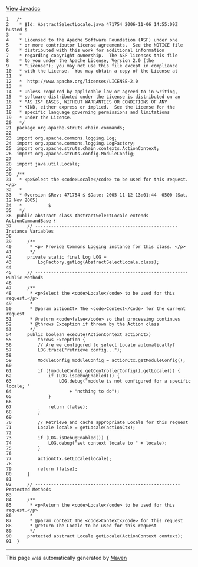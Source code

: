 [View Javadoc](../../../../../../apidocs/org/apache/struts/chain/commands/AbstractSelectLocale.html.md)


    1   /*
    2    * $Id: AbstractSelectLocale.java 471754 2006-11-06 14:55:09Z husted $
    3    *
    4    * Licensed to the Apache Software Foundation (ASF) under one
    5    * or more contributor license agreements.  See the NOTICE file
    6    * distributed with this work for additional information
    7    * regarding copyright ownership.  The ASF licenses this file
    8    * to you under the Apache License, Version 2.0 (the
    9    * "License"); you may not use this file except in compliance
    10   * with the License.  You may obtain a copy of the License at
    11   *
    12   *  http://www.apache.org/licenses/LICENSE-2.0
    13   *
    14   * Unless required by applicable law or agreed to in writing,
    15   * software distributed under the License is distributed on an
    16   * "AS IS" BASIS, WITHOUT WARRANTIES OR CONDITIONS OF ANY
    17   * KIND, either express or implied.  See the License for the
    18   * specific language governing permissions and limitations
    19   * under the License.
    20   */
    21  package org.apache.struts.chain.commands;
    22  
    23  import org.apache.commons.logging.Log;
    24  import org.apache.commons.logging.LogFactory;
    25  import org.apache.struts.chain.contexts.ActionContext;
    26  import org.apache.struts.config.ModuleConfig;
    27  
    28  import java.util.Locale;
    29  
    30  /**
    31   * <p>Select the <code>Locale</code> to be used for this request.</p>
    32   *
    33   * @version $Rev: 471754 $ $Date: 2005-11-12 13:01:44 -0500 (Sat, 12 Nov 2005)
    34   *          $
    35   */
    36  public abstract class AbstractSelectLocale extends ActionCommandBase {
    37      // ------------------------------------------------------ Instance Variables
    38  
    39      /**
    40       * <p> Provide Commons Logging instance for this class. </p>
    41       */
    42      private static final Log LOG =
    43          LogFactory.getLog(AbstractSelectLocale.class);
    44  
    45      // ---------------------------------------------------------- Public Methods
    46  
    47      /**
    48       * <p>Select the <code>Locale</code> to be used for this request.</p>
    49       *
    50       * @param actionCtx The <code>Context</code> for the current request
    51       * @return <code>false</code> so that processing continues
    52       * @throws Exception if thrown by the Action class
    53       */
    54      public boolean execute(ActionContext actionCtx)
    55          throws Exception {
    56          // Are we configured to select Locale automatically?
    57          LOG.trace("retrieve config...");
    58  
    59          ModuleConfig moduleConfig = actionCtx.getModuleConfig();
    60  
    61          if (!moduleConfig.getControllerConfig().getLocale()) {
    62              if (LOG.isDebugEnabled()) {
    63                  LOG.debug("module is not configured for a specific locale; "
    64                      + "nothing to do");
    65              }
    66  
    67              return (false);
    68          }
    69  
    70          // Retrieve and cache appropriate Locale for this request
    71          Locale locale = getLocale(actionCtx);
    72  
    73          if (LOG.isDebugEnabled()) {
    74              LOG.debug("set context locale to " + locale);
    75          }
    76  
    77          actionCtx.setLocale(locale);
    78  
    79          return (false);
    80      }
    81  
    82      // ------------------------------------------------------- Protected Methods
    83  
    84      /**
    85       * <p>Return the <code>Locale</code> to be used for this request.</p>
    86       *
    87       * @param context The <code>Context</code> for this request
    88       * @return The Locale to be used for this request
    89       */
    90      protected abstract Locale getLocale(ActionContext context);
    91  }

------------------------------------------------------------------------

This page was automatically generated by [Maven](http://maven.apache.org/)
